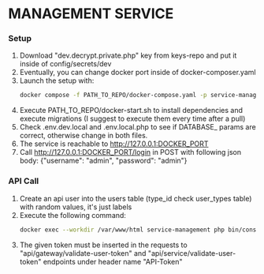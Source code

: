 # MANAGEMENT SERVICE

### Setup
1. Download "dev.decrypt.private.php" key from keys-repo and put it inside of config/secrets/dev
2. Eventually, you can change docker port inside of docker-composer.yaml 
3. Launch the setup with:
    ```sh
    docker compose -f PATH_TO_REPO/docker-compose.yaml -p service-management up -d
    ```
4. Execute PATH_TO_REPO/docker-start.sh to install dependencies and execute migrations (I suggest to execute them every time after a pull)
5. Check .env.dev.local and .env.local.php to see if DATABASE_ params are correct, otherwise change in both files.
6. The service is reachable to http://127.0.0.1:DOCKER_PORT
7. Call http://127.0.0.1:DOCKER_PORT/login in POST with following json body: {"username": "admin", "password": "admin"}



### API Call
1. Create an api user into the users table (type_id check user_types table) with random values, it's just labels
2. Execute the following command:
   ```sh
   docker exec --workdir /var/www/html service-management php bin/console api:generate-api-token --user-id=INSERT_USER_ID --name=INSERT_API_TOKEN_NAME
   ```
3. The given token must be inserted in the requests to "api/gateway/validate-user-token" and "api/service/validate-user-token" endpoints under header name "API-Token"